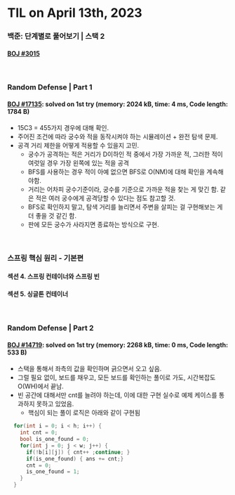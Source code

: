 # **TIL on April 13th, 2023**
### 백준: 단계별로 풀어보기 | 스택 2
#### [BOJ #3015](../../../Problem%20Solving/boj/Stack/3015-04-11-2023.cpp)

<br>

### Random Defense | Part 1
#### [BOJ #17135](../../../Problem%20Solving/boj/random%20defense/17135-04-13-2023.cpp): solved on 1st try (memory: 2024 kB, time: 4 ms, Code length: 1784 B)
* 15C3 = 455가지 경우에 대해 확인.
* 주어진 조건에 따라 궁수와 적을 동작시켜야 하는 시뮬레이션 + 완전 탐색 문제.
* 공격 거리 제한을 어떻게 적용할 수 있을지 고민.
  - 궁수가 공격하는 적은 거리가 D이하인 적 중에서 가장 가까운 적, 그러한 적이 여럿일 경우 가장 왼쪽에 있는 적을 공격
  - BFS를 사용하는 경우 적이 아예 없으면 BFS로 O(NM)에 대해 확인을 계속해야함.
  - 거리는 어차피 궁수기준이라, 궁수를 기준으로 가까운 적을 찾는 게 맞긴 함. 같은 적은 여러 궁수에게 공격당할 수 있다는 점도 참고할 것.
  - BFS로 확인하지 말고, 탐색 거리를 늘리면서 주변을 살피는 걸 구현해보는 게 더 좋을 것 같긴 함.
  - 판에 모든 궁수가 사라지면 종료하는 방식으로 구현.
<br>

### 스프링 핵심 원리 - 기본편
#### 섹션 4. 스프링 컨테이너와 스프링 빈
#### 섹션 5. 싱글톤 컨테이너

<br>

### Random Defense | Part 2
#### [BOJ #14719](../../../Problem%20Solving/boj/random%20defense/14719-04-13-2023.cpp): solved on 1st try (memory: 2268 kB, time: 0 ms, Code length: 533 B)
* 스택을 통해서 좌측의 값을 확인하며 긁으면서 오고 싶음.
* 그럴 필요 없이, 보드를 채우고, 모든 보드를 확인하는 풀이로 가도, 시간복잡도 O(WH)에서 끝남.
* 빈 공간에 대해서만 cnt를 늘려야 하는데, 이에 대한 구현 실수로 예제 케이스를 통과하지 못하고 있었음.
  - 핵심이 되는 풀이 로직은 아래와 같이 구현됨

```cpp
  for(int i = 0; i < h; i++) {
    int cnt = 0;
    bool is_one_found = 0;
    for(int j = 0; j < w; j++) {
      if(!b[i][j]) { cnt++ ;continue; }
      if(is_one_found) { ans += cnt;}
      cnt = 0;
      is_one_found = 1;
    }
  }
```
